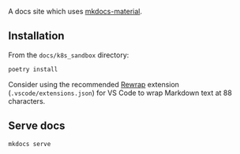 A docs site which uses [mkdocs-material](https://squidfunk.github.io/mkdocs-material/).

## Installation

From the `docs/k8s_sandbox` directory:

```bash
poetry install
```

Consider using the recommended [Rewrap](https://stkb.github.io/Rewrap/) extension
(`.vscode/extensions.json`) for VS Code to wrap Markdown text at 88 characters.

## Serve docs

```bash
mkdocs serve
```
